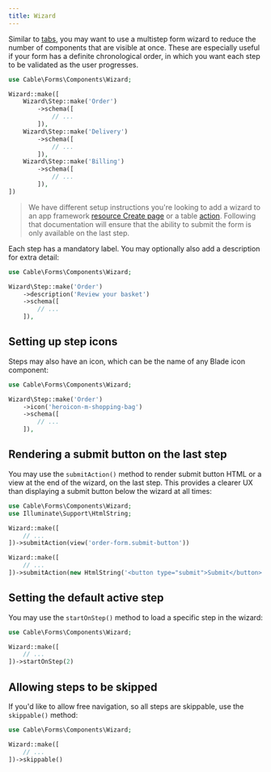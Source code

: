 ```yaml
---
title: Wizard
---
```


Similar to [tabs](tabs), you may want to use a multistep form wizard to reduce the number of components that are visible at once. These are especially useful if your form has a definite chronological order, in which you want each step to be validated as the user progresses.

```php
use Cable\Forms\Components\Wizard;

Wizard::make([
    Wizard\Step::make('Order')
        ->schema([
            // ...
        ]),
    Wizard\Step::make('Delivery')
        ->schema([
            // ...
        ]),
    Wizard\Step::make('Billing')
        ->schema([
            // ...
        ]),
])
```

> We have different setup instructions you're looking to add a wizard to an app framework [resource Create page](../../app/resources/creating-records#wizards) or a table [action](../tables/actions#wizards). Following that documentation will ensure that the ability to submit the form is only available on the last step.

Each step has a mandatory label. You may optionally also add a description for extra detail:

```php
use Cable\Forms\Components\Wizard;

Wizard\Step::make('Order')
    ->description('Review your basket')
    ->schema([
        // ...
    ]),
```

## Setting up step icons

Steps may also have an icon, which can be the name of any Blade icon component:

```php
use Cable\Forms\Components\Wizard;

Wizard\Step::make('Order')
    ->icon('heroicon-m-shopping-bag')
    ->schema([
        // ...
    ]),
```

## Rendering a submit button on the last step

You may use the `submitAction()` method to render submit button HTML or a view at the end of the wizard, on the last step. This provides a clearer UX than displaying a submit button below the wizard at all times:

```php
use Cable\Forms\Components\Wizard;
use Illuminate\Support\HtmlString;

Wizard::make([
    // ...
])->submitAction(view('order-form.submit-button'))

Wizard::make([
    // ...
])->submitAction(new HtmlString('<button type="submit">Submit</button>'))
```

## Setting the default active step

You may use the `startOnStep()` method to load a specific step in the wizard:

```php
use Cable\Forms\Components\Wizard;

Wizard::make([
    // ...
])->startOnStep(2)
```

## Allowing steps to be skipped

If you'd like to allow free navigation, so all steps are skippable, use the `skippable()` method:

```php
use Cable\Forms\Components\Wizard;

Wizard::make([
    // ...
])->skippable()
```
